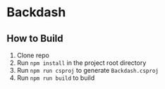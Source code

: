 
# Backdash

## How to Build

1. Clone repo
2. Run `npm install` in the project root directory
3. Run `npm run csproj` to generate `Backdash.csproj`
4. Run `npm run build` to build
